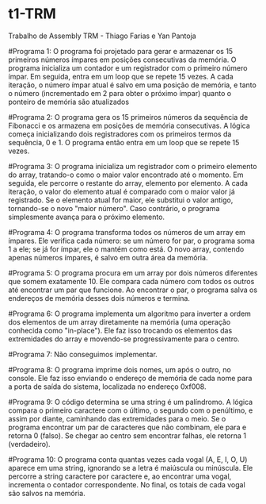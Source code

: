 # t1-TRM
Trabalho de Assembly TRM -  Thiago Farias e Yan Pantoja

#Programa 1:
O programa foi projetado para gerar e armazenar os 15 primeiros números ímpares em posições consecutivas da memória. O programa inicializa um contador e um registrador com o primeiro número ímpar. Em seguida, entra em um loop que se repete 15 vezes. A cada iteração, o número ímpar atual é salvo em uma posição de memória, e tanto o número (incrementado em 2 para obter o próximo ímpar) quanto o ponteiro de memória são atualizados

#Programa 2:
O programa gera os 15 primeiros números da sequência de Fibonacci e os armazena em posições de memória consecutivas. A lógica começa inicializando dois registradores com os primeiros termos da sequência, 0 e 1. O programa então entra em um loop que se repete 15 vezes.

#Programa 3:
O programa inicializa um registrador  com o primeiro elemento do array, tratando-o como o maior valor encontrado até o momento. Em seguida, ele percorre o restante do array, elemento por elemento. A cada iteração, o valor do elemento atual é comparado com o maior valor já registrado. Se o elemento atual for maior, ele substitui o valor antigo, tornando-se o novo "maior número". Caso contrário, o programa simplesmente avança para o próximo elemento.

#Programa 4:
O programa transforma todos os números de um array em ímpares. Ele verifica cada número: se um número for par, o programa soma 1 a ele; se já for ímpar, ele o mantém como está. O novo array, contendo apenas números ímpares, é salvo em outra área da memória.

#Programa 5:
O programa procura em um array por dois números diferentes que somem exatamente 10. Ele compara cada número com todos os outros até encontrar um par que funcione. Ao encontrar o par, o programa salva os endereços de memória desses dois números e termina.

#Programa 6:
O programa  implementa um algoritmo para inverter a ordem dos elementos de um array diretamente na memória (uma operação conhecida como "in-place"). Ele faz isso trocando os elementos das extremidades do array e movendo-se progressivamente para o centro.

#Programa 7:
Não conseguimos implementar.

#Programa 8:
O programa imprime dois nomes, um após o outro, no console. Ele faz isso enviando o endereço de memória de cada nome para a porta de saída do sistema, localizada no endereço 0xf008.

#Programa 9:
O código determina se uma string é um palíndromo. A lógica compara o primeiro caractere com o último, o segundo com o penúltimo, e assim por diante, caminhando das extremidades para o meio. Se o programa encontrar um par de caracteres que não combinam, ele para e retorna 0 (falso). Se chegar ao centro sem encontrar falhas, ele retorna 1 (verdadeiro).

#Programa 10:
O programa conta quantas vezes cada vogal (A, E, I, O, U) aparece em uma string, ignorando se a letra é maiúscula ou minúscula. Ele percorre a string caractere por caractere e, ao encontrar uma vogal, incrementa o contador correspondente. No final, os totais de cada vogal são salvos na memória.
